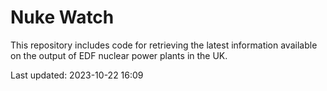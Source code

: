 # Nuke Watch

This repository includes code for retrieving the latest information available on the output of EDF nuclear power plants in the UK.

Last updated: 2023-10-22 16:09